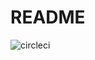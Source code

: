 # README #

![circleci](https://circleci.com/gh/maansthoernvik/web-baseline.png?circle-token=circleci/mongofinil)